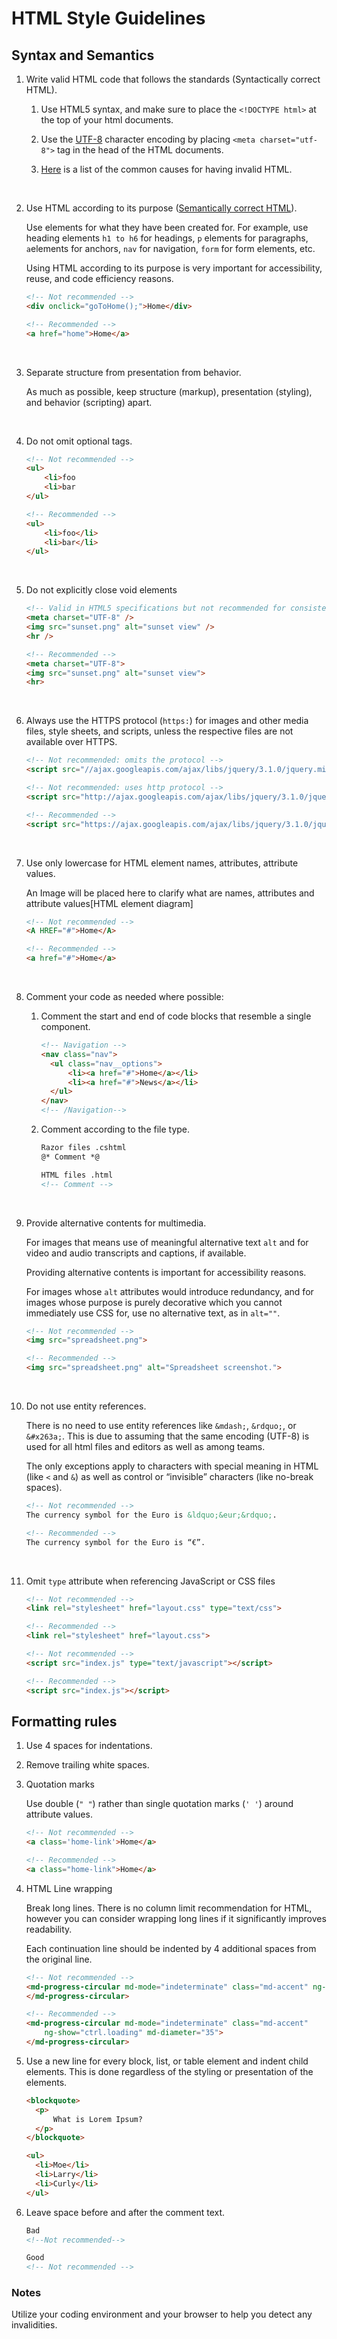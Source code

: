 # HTML Style Guidelines

## Syntax and Semantics

1. Write valid HTML code that follows the standards (Syntactically correct HTML). 
   1. Use HTML5 syntax, and make sure to place the ``<!DOCTYPE html>`` at the top of your html documents.

   2. Use the [UTF-8](https://www.w3.org/International/tutorials/tutorial-char-enc/) character encoding by placing ``<meta charset="utf-8">``  tag in the head of the HTML documents.

   3. [Here](https://validator.w3.org/docs/errors.html) is a list of the common causes for having invalid HTML.

      ​

2. Use HTML according to its purpose ([Semantically correct HTML](https://www.w3schools.com/html/html5_semantic_elements.asp)).

   Use elements for what they have been created for. For example, use heading elements  ```h1 to h6```  for headings, `p` elements for paragraphs, `a`elements for anchors, `nav` for navigation, `form` for form elements, etc.

   Using HTML according to its purpose is very important for accessibility, reuse, and code efficiency reasons.

   ```html
   <!-- Not recommended -->
   <div onclick="goToHome();">Home</div>

   <!-- Recommended -->
   <a href="home">Home</a>
   ```

   ​

3. Separate structure from presentation from behavior.

   As much as possible, keep structure (markup), presentation (styling), and behavior (scripting) apart. 

   ​

4. Do not omit optional tags.

   ```html
   <!-- Not recommended -->
   <ul>
       <li>foo
       <li>bar
   </ul>

   <!-- Recommended -->
   <ul>
       <li>foo</li>
       <li>bar</li>
   </ul>
   ```

   ​

5. Do not explicitly close void elements

   ```html
   <!-- Valid in HTML5 specifications but not recommended for consistency reasons -->
   <meta charset="UTF-8" />
   <img src="sunset.png" alt="sunset view" />
   <hr />

   <!-- Recommended -->
   <meta charset="UTF-8">
   <img src="sunset.png" alt="sunset view">
   <hr>
   ```

   ​

6. Always use the HTTPS protocol (`https:`) for images and other media files, style sheets, and scripts, unless the respective files are not available over HTTPS.

   ```html
   <!-- Not recommended: omits the protocol -->
   <script src="//ajax.googleapis.com/ajax/libs/jquery/3.1.0/jquery.min.js"></script>

   <!-- Not recommended: uses http protocol -->
   <script src="http://ajax.googleapis.com/ajax/libs/jquery/3.1.0/jquery.min.js"></script>
   ```

   ```html
   <!-- Recommended -->
   <script src="https://ajax.googleapis.com/ajax/libs/jquery/3.1.0/jquery.min.js"></script>
   ```

   ​

7. Use only lowercase for HTML element names, attributes, attribute values.

   An Image will be placed here to clarify what are names, attributes and attribute values[HTML element diagram]

   ```html
   <!-- Not recommended -->
   <A HREF="#">Home</A>

   <!-- Recommended -->
   <a href="#">Home</a>
   ```

   ​

8. Comment your code as needed where possible:

   1. Comment the start and end of code blocks that resemble a single component.

      ```html
      <!-- Navigation -->
      <nav class="nav">
      	<ul class="nav__options">
      		<li><a href="#">Home</a></li>
      		<li><a href="#">News</a></li>
      	</ul>
      </nav>
      <!-- /Navigation-->
      ```

   2. Comment according to the file type.

      ```html
      Razor files .cshtml
      @* Comment *@

      HTML files .html
      <!-- Comment -->
      ```

   ​

9. Provide alternative contents for multimedia.

   For images that means use of meaningful alternative text `alt` and for video and audio transcripts and captions, if available.

   Providing alternative contents is important for accessibility reasons.

   For images whose `alt` attributes would introduce redundancy, and for images whose purpose is purely decorative which you cannot immediately use CSS for, use no alternative text, as in `alt=""`.

   ```html
   <!-- Not recommended -->
   <img src="spreadsheet.png">

   <!-- Recommended -->
   <img src="spreadsheet.png" alt="Spreadsheet screenshot.">
   ```

   ​

10. Do not use entity references.

    There is no need to use entity references like `&mdash;`, `&rdquo;`, or `&#x263a;`. This is due to assuming that the same encoding (UTF-8) is used for all html files and editors as well as among teams.

    The only exceptions apply to characters with special meaning in HTML (like `<` and `&`) as well as control or “invisible” characters (like no-break spaces).

    ```html
    <!-- Not recommended -->
    The currency symbol for the Euro is &ldquo;&eur;&rdquo;.

    <!-- Recommended -->
    The currency symbol for the Euro is “€”.
    ```

    ​

11. Omit `type` attribute when referencing JavaScript or CSS files

    ```html
    <!-- Not recommended -->
    <link rel="stylesheet" href="layout.css" type="text/css">

    <!-- Recommended -->
    <link rel="stylesheet" href="layout.css">
    ```

    ```html
    <!-- Not recommended -->
    <script src="index.js" type="text/javascript"></script>

    <!-- Recommended -->
    <script src="index.js"></script>
    ```



## Formatting rules

1. Use 4 spaces for indentations.

2. Remove trailing white spaces.

3. Quotation marks

   Use double (`" "`) rather than single quotation marks (`' '`) around attribute values.

   ```html
   <!-- Not recommended -->
   <a class='home-link'>Home</a>

   <!-- Recommended -->
   <a class="home-link">Home</a>
   ```

4. HTML Line wrapping

   Break long lines. There is no column limit recommendation for HTML, however you can consider wrapping long lines if it significantly improves readability.

   Each continuation line should be indented by 4 additional spaces from the original line.

   ```html
   <!-- Not recommended -->
   <md-progress-circular md-mode="indeterminate" class="md-accent" ng-show="ctrl.loading" md-diameter="35">
   </md-progress-circular>

   <!-- Recommended -->
   <md-progress-circular md-mode="indeterminate" class="md-accent"
       ng-show="ctrl.loading" md-diameter="35">
   </md-progress-circular>
   ```

5. Use a new line for every block, list, or table element and indent child elements. This is done regardless of the styling or presentation of the elements.

   ```html
   <blockquote>
     <p>
         What is Lorem Ipsum?
     </p>
   </blockquote>

   <ul>
     <li>Moe</li>
     <li>Larry</li>
     <li>Curly</li>
   </ul>
   ```

6. Leave space before and after the comment text.

   ```html
   Bad
   <!--Not recommended-->

   Good
   <!-- Not recommended -->
   ```



### Notes 

Utilize your coding environment and your browser to help you detect any invalidities.